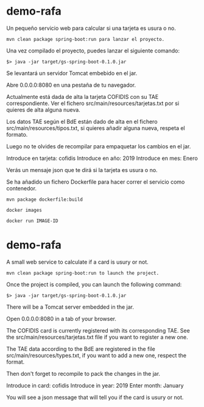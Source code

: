 # demo-rafa
  Un pequeño servicio web para calcular si una tarjeta es usura o no.

    mvn clean package spring-boot:run para lanzar el proyecto.

  Una vez compilado el proyecto, puedes lanzar el siguiente comando:

    $> java -jar target/gs-spring-boot-0.1.0.jar 

  Se levantará un servidor Tomcat embebido en el jar.

  Abre 0.0.0.0:8080 en una pestaña de tu navegador.

  Actualmente está dada de alta la tarjeta COFIDIS con su TAE correspondiente. 
  Ver el fichero src/main/resources/tarjetas.txt por si quieres de alta alguna nueva.

  Los datos TAE según el BdE están dado de alta en el fichero src/main/resources/tipos.txt, si quieres añadir alguna nueva,   respeta el formato.

  Luego no te olvides de recompilar para empaquetar los cambios en el jar.

  Introduce en tarjeta: cofidis
  Introduce en año: 2019
  Introduce en mes: Enero

  Verás un mensaje json que te dirá si la tarjeta es usura o no.
  
  Se ha añadido un fichero Dockerfile para hacer correr el servicio como contenedor.
  
    mvn package dockerfile:build
    
    docker images
    
    docker run IMAGE-ID

# demo-rafa
  A small web service to calculate if a card is usury or not.

    mvn clean package spring-boot:run to launch the project.

  Once the project is compiled, you can launch the following command:

    $> java -jar target/gs-spring-boot-0.1.0.jar 

  There will be a Tomcat server embedded in the jar.

  Open 0.0.0.0:8080 in a tab of your browser.

  The COFIDIS card is currently registered with its corresponding TAE. 
  See the src/main/resources/tarjetas.txt file if you want to register a new one.

  The TAE data according to the BdE are registered in the file src/main/resources/types.txt, if you want to add a new one, respect the format.

  Then don't forget to recompile to pack the changes in the jar.

  Introduce in card: cofidis
  Introduce in year: 2019
  Enter month: January

  You will see a json message that will tell you if the card is usury or not.
